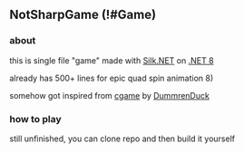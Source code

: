 ## NotSharpGame (!#Game)
### about
this is single file "game" made with [Silk.NET](https://github.com/dotnet/Silk.NET) on [.NET 8](https://dotnet.microsoft.com/en-us/download/dotnet/8.0)

already has 500+ lines for epic quad spin animation 8)

somehow got inspired from [cgame](https://github.com/DummrenDuck/cgame) by [DummrenDuck](https://github.com/DummrenDuck)

### how to play
still unfinished, you can clone repo and then build it yourself
